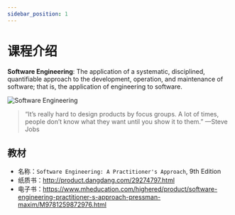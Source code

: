 ```yaml
---
sidebar_position: 1
---
```


# 课程介绍

**Software Engineering**: The application of a systematic, disciplined, quantifiable approach to the development, operation, and maintenance of software; that is, the application of engineering to software.

![Software Engineering](/img/se.png)

> “It’s really hard to design products by focus groups. A lot of times, people don’t know what they want until you show it to them.” —Steve Jobs

## 教材
* 名称：`Software Engineering: A Practitioner's Approach`, 9th Edition
* 纸质书：http://product.dangdang.com/29274797.html
* 电子书：https://www.mheducation.com/highered/product/software-engineering-practitioner-s-approach-pressman-maxim/M9781259872976.html


